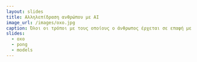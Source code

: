 ```yaml
---
layout: slides
title: Αλληλεπίδραση ανθρώπου με AI 
image_url: /images/oxo.jpg
caption: Όλοι οι τρόποι με τους οποίους ο άνθρωπος έρχεται σε επαφή με το AI και οι επιδράσεις που ασκεί σε αυτό αλλά και αυτές που του ασκούνται από αυτό.
slides:
  - oxo
  - pong
  - models
---
```

